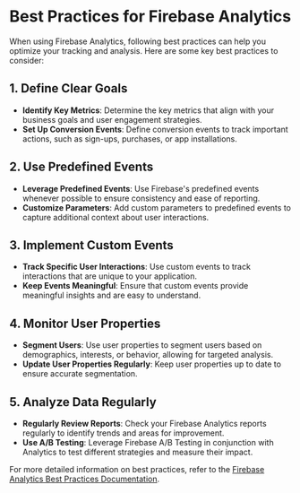 # Best Practices for Firebase Analytics

When using Firebase Analytics, following best practices can help you optimize your tracking and analysis. Here are some key best practices to consider:

## 1. Define Clear Goals

- **Identify Key Metrics**: Determine the key metrics that align with your business goals and user engagement strategies.
- **Set Up Conversion Events**: Define conversion events to track important actions, such as sign-ups, purchases, or app installations.

## 2. Use Predefined Events

- **Leverage Predefined Events**: Use Firebase's predefined events whenever possible to ensure consistency and ease of reporting.
- **Customize Parameters**: Add custom parameters to predefined events to capture additional context about user interactions.

## 3. Implement Custom Events

- **Track Specific User Interactions**: Use custom events to track interactions that are unique to your application.
- **Keep Events Meaningful**: Ensure that custom events provide meaningful insights and are easy to understand.

## 4. Monitor User Properties

- **Segment Users**: Use user properties to segment users based on demographics, interests, or behavior, allowing for targeted analysis.
- **Update User Properties Regularly**: Keep user properties up to date to ensure accurate segmentation.

## 5. Analyze Data Regularly

- **Regularly Review Reports**: Check your Firebase Analytics reports regularly to identify trends and areas for improvement.
- **Use A/B Testing**: Leverage Firebase A/B Testing in conjunction with Analytics to test different strategies and measure their impact.

For more detailed information on best practices, refer to the [Firebase Analytics Best Practices Documentation](https://firebase.google.com/docs/analytics/best-practices).
